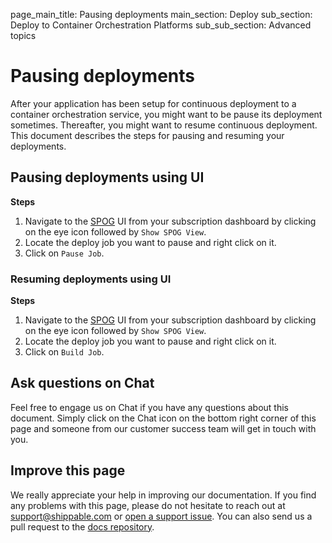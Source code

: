 page_main_title: Pausing deployments
main_section: Deploy
sub_section: Deploy to Container Orchestration Platforms
sub_sub_section: Advanced topics

# Pausing deployments
After your application has been setup for continuous deployment to a container orchestration service, you might want to be
pause its deployment sometimes. Thereafter, you might want to resume continuous deployment. This document describes the steps for pausing and resuming your deployments.

## Pausing deployments using UI

**Steps**

1. Navigate to the [SPOG](/platform/visibility/single-pane-of-glass-spog/) UI from your subscription dashboard by clicking on the eye icon followed by `Show SPOG View`.
2. Locate the deploy job you want to pause and right click on it.
3. Click on `Pause Job`.

### Resuming deployments using UI

**Steps**

1. Navigate to the [SPOG](/platform/visibility/single-pane-of-glass-spog/) UI from your subscription dashboard by clicking on the eye icon followed by `Show SPOG View`.
2. Locate the deploy job you want to pause and right click on it.
3. Click on `Build Job`.

## Ask questions on Chat

Feel free to engage us on Chat if you have any questions about this document. Simply click on the Chat icon on the bottom right corner of this page and someone from our customer success team will get in touch with you.

## Improve this page
We really appreciate your help in improving our documentation. If you find any problems with this page, please do not hesitate to reach out at [support@shippable.com](mailto:support@shippable.com) or [open a support issue](https://www.github.com/Shippable/support/issues). You can also send us a pull request to the [docs repository](https://www.github.com/Shippable/docs).
